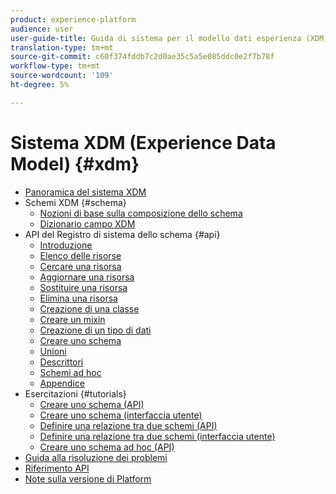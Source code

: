 ```yaml
---
product: experience-platform
audience: user
user-guide-title: Guida di sistema per il modello dati esperienza (XDM)
translation-type: tm+mt
source-git-commit: c60f374fddb7c2d0ae35c5a5e085ddc0e2f7b78f
workflow-type: tm+mt
source-wordcount: '109'
ht-degree: 5%

---
```



# Sistema XDM (Experience Data Model) {#xdm}

* [Panoramica del sistema XDM](home.md)
* Schemi XDM {#schema}
   * [Nozioni di base sulla composizione dello schema](schema/composition.md)
   * [Dizionario campo XDM](schema/field-dictionary.md)
* API del Registro di sistema dello schema {#api}
   * [Introduzione](api/getting-started.md)
   * [Elenco delle risorse](api/list-resources.md)
   * [Cercare una risorsa](api/look-up-resource.md)
   * [Aggiornare una risorsa](api/update-resource.md)
   * [Sostituire una risorsa](api/replace-resource.md)
   * [Elimina una risorsa](api/delete-resource.md)
   * [Creazione di una classe](api/create-class.md)
   * [Creare un mixin](api/create-mixin.md)
   * [Creazione di un tipo di dati](api/create-data-type.md)
   * [Creare uno schema](api/create-schema.md)
   * [Unioni](api/unions.md)
   * [Descrittori](api/descriptors.md)
   * [Schemi ad hoc](api/ad-hoc.md)
   * [Appendice](api/appendix.md)
* Esercitazioni {#tutorials}
   * [Creare uno schema (API)](tutorials/create-schema-api.md)
   * [Creare uno schema (interfaccia utente)](tutorials/create-schema-ui.md)
   * [Definire una relazione tra due schemi (API)](tutorials/relationship-api.md)
   * [Definire una relazione tra due schemi (interfaccia utente)](tutorials/relationship-ui.md)
   * [Creare uno schema ad hoc (API)](tutorials/ad-hoc.md)
* [Guida alla risoluzione dei problemi](troubleshooting-guide.md)
* [Riferimento API](https://www.adobe.io/apis/experienceplatform/home/api-reference.html#!acpdr/swagger-specs/schema-registry.yaml)
* [Note sulla versione di Platform](https://www.adobe.com/go/platform-release-notes-en)